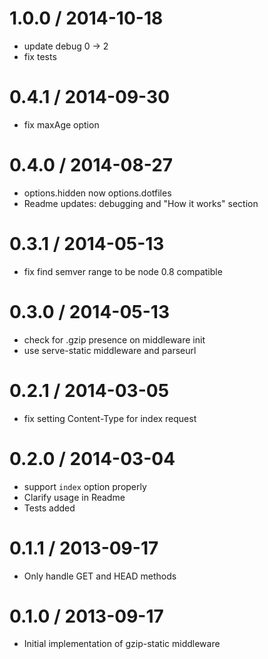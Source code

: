 
1.0.0 / 2014-10-18
==================

 * update debug 0 -> 2
 * fix tests

0.4.1 / 2014-09-30
==================

 * fix maxAge option

0.4.0 / 2014-08-27
==================

 * options.hidden now options.dotfiles
 * Readme updates: debugging and "How it works" section

0.3.1 / 2014-05-13
==================

 * fix find semver range to be node 0.8 compatible

0.3.0 / 2014-05-13
==================

 * check for .gzip presence on middleware init
 * use serve-static middleware and parseurl

0.2.1 / 2014-03-05
==================

 * fix setting Content-Type for index request

0.2.0 / 2014-03-04
==================

 * support `index` option properly
 * Clarify usage in Readme
 * Tests added

0.1.1 / 2013-09-17 
==================

 * Only handle GET and HEAD methods

0.1.0 / 2013-09-17 
==================

 * Initial implementation of gzip-static middleware
